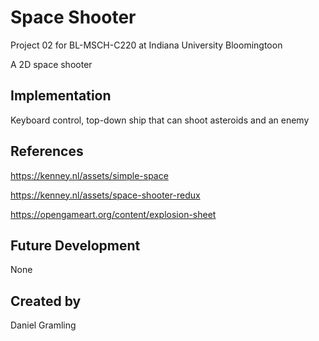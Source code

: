 # Space Shooter

Project 02 for BL-MSCH-C220 at Indiana University Bloomingtoon

A 2D space shooter

## Implementation

Keyboard control, top-down ship that can shoot asteroids and an enemy

## References

https://kenney.nl/assets/simple-space

https://kenney.nl/assets/space-shooter-redux

https://opengameart.org/content/explosion-sheet

## Future Development
None

## Created by
Daniel Gramling
